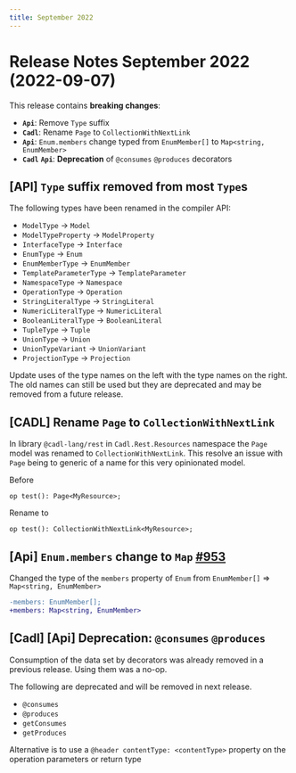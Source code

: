 ```yaml
---
title: September 2022
---
```


# Release Notes September 2022 (2022-09-07)

This release contains **breaking changes**:

- **`Api`**: Remove `Type` suffix
- **`Cadl`**: Rename `Page` to `CollectionWithNextLink`
- **`Api`**: `Enum.members` change typed from `EnumMember[]` to `Map<string, EnumMember>`
- **`Cadl`** **`Api`**: **Deprecation** of `@consumes` `@produces` decorators

## **[API]** `Type` suffix removed from most `Type`s

The following types have been renamed in the compiler API:

- `ModelType` -> `Model`
- `ModelTypeProperty` -> `ModelProperty`
- `InterfaceType` -> `Interface`
- `EnumType` -> `Enum`
- `EnumMemberType` -> `EnumMember`
- `TemplateParameterType` -> `TemplateParameter`
- `NamespaceType` -> `Namespace`
- `OperationType` -> `Operation`
- `StringLiteralType` -> `StringLiteral`
- `NumericLiteralType` -> `NumericLiteral`
- `BooleanLiteralType` -> `BooleanLiteral`
- `TupleType` -> `Tuple`
- `UnionType` -> `Union`
- `UnionTypeVariant` -> `UnionVariant`
- `ProjectionType` -> `Projection`

Update uses of the type names on the left with the type names on the right. The old names can still be used but they are deprecated and may be removed from a future release.

## [CADL] Rename `Page` to `CollectionWithNextLink`

In library `@cadl-lang/rest` in `Cadl.Rest.Resources` namespace the `Page` model was renamed to `CollectionWithNextLink`.
This resolve an issue with `Page` being to generic of a name for this very opinionated model.

Before

```cadl
op test(): Page<MyResource>;
```

Rename to

```cadl
op test(): CollectionWithNextLink<MyResource>;
```

## **[Api]** `Enum.members` change to `Map` [#953](https://github.com/microsoft/cadl/pull/953)

Changed the type of the `members` property of `Enum` from `EnumMember[]` => `Map<string, EnumMember>`

```diff
-members: EnumMember[];
+members: Map<string, EnumMember>
```

## [Cadl] [Api] **Deprecation**: `@consumes` `@produces`

Consumption of the data set by decorators was already removed in a previous release. Using them was a no-op.

The following are deprecated and will be removed in next release.

- `@consumes`
- `@produces`
- `getConsumes`
- `getProduces`

Alternative is to use a `@header contentType: <contentType>` property on the operation parameters or return type
